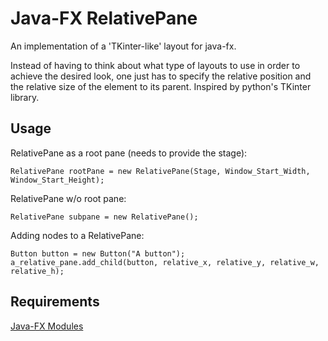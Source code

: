# Java-FX RelativePane
An implementation of a 'TKinter-like' layout for java-fx.

Instead of having to think about what type of layouts to use in order to achieve the desired look, one just has to specify the relative position and the relative size of the element to its parent. Inspired by python's TKinter library.

## Usage 
RelativePane as a root pane (needs to provide the stage):
```
RelativePane rootPane = new RelativePane(Stage, Window_Start_Width, Window_Start_Height);
```

RelativePane w/o root pane:
```
RelativePane subpane = new RelativePane();
```

Adding nodes to a RelativePane:
```
Button button = new Button("A button");
a_relative_pane.add_child(button, relative_x, relative_y, relative_w, relative_h);
```

## Requirements
[Java-FX Modules](https://gluonhq.com/products/javafx/)
